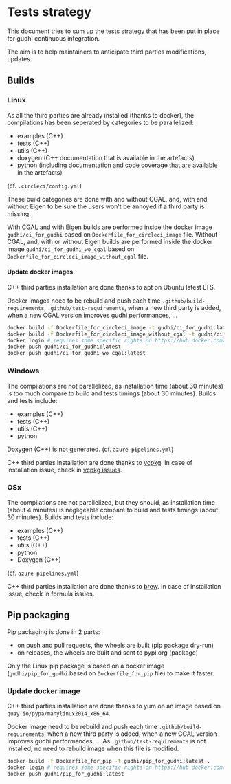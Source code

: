 # Tests strategy

This document tries to sum up the tests strategy that has been put in place for gudhi continuous integration.

The aim is to help maintainers to anticipate third parties modifications, updates.

## Builds

### Linux

As all the third parties are already installed (thanks to docker), the compilations has been seperated by categories to be parallelized:

* examples (C++)
* tests (C++)
* utils (C++)
* doxygen (C++ documentation that is available in the artefacts)
* python (including documentation and code coverage that are available in the artefacts)

(cf. `.circleci/config.yml`)

These build categories are done with and without CGAL, and, with and without Eigen to be sure the users won't be annoyed if a third party is missing.

With CGAL and with Eigen builds are performed inside the docker image `gudhi/ci_for_gudhi` based on `Dockerfile_for_circleci_image` file.
Without CGAL, and, with or without Eigen builds are performed inside the docker image `gudhi/ci_for_gudhi_wo_cgal` based on `Dockerfile_for_circleci_image_without_cgal` file.

#### Update docker images

C++ third parties installation are done thanks to apt on Ubuntu latest LTS.

Docker images need to be rebuild and push each time `.github/build-requirements`, `.github/test-requirements`, when a new third party is added, when a new CGAL version improves gudhi performances, ...

```bash
docker build -f Dockerfile_for_circleci_image -t gudhi/ci_for_gudhi:latest .
docker build -f Dockerfile_for_circleci_image_without_cgal -t gudhi/ci_for_gudhi_wo_cgal:latest .
docker login # requires some specific rights on https://hub.docker.com/u/gudhi/repository/docker/gudhi
docker push gudhi/ci_for_gudhi:latest
docker push gudhi/ci_for_gudhi_wo_cgal:latest
```

### Windows

The compilations are not parallelized, as installation time (about 30 minutes) is too much compare to
build and tests timings (about 30 minutes). Builds and tests include:

* examples (C++)
* tests (C++)
* utils (C++)
* python

Doxygen (C++) is not generated.
(cf. `azure-pipelines.yml`)

C++ third parties installation are done thanks to [vcpkg](https://github.com/microsoft/vcpkg/).
In case of installation issue, check in [vcpkg issues](https://github.com/microsoft/vcpkg/issues).

### OSx

The compilations are not parallelized, but they should, as installation time (about 4 minutes) is
negligeable compare to build and tests timings (about 30 minutes). Builds and tests include:

* examples (C++)
* tests (C++)
* utils (C++)
* python
* Doxygen (C++)

(cf. `azure-pipelines.yml`)

C++ third parties installation are done thanks to [brew](https://formulae.brew.sh/formula/).
In case of installation issue, check in formula issues.

## Pip packaging

Pip packaging is done in 2 parts:

* on push and pull requests, the wheels are built (pip package dry-run)
* on releases, the wheels are built and sent to pypi.org (package)

Only the Linux pip package is based on a docker image (`gudhi/pip_for_gudhi` based on `Dockerfile_for_pip` file) to make it faster.

### Update docker image

C++ third parties installation are done thanks to yum on an image based on `quay.io/pypa/manylinux2014_x86_64`.

Docker image need to be rebuild and push each time `.github/build-requirements`, when a new third party is added, when a new CGAL version improves gudhi performances, ...
As `.github/test-requirements` is not installed, no need to rebuild image when this file is modified.

```bash
docker build -f Dockerfile_for_pip -t gudhi/pip_for_gudhi:latest .
docker login # requires some specific rights on https://hub.docker.com/u/gudhi/repository/docker/gudhi
docker push gudhi/pip_for_gudhi:latest
```
